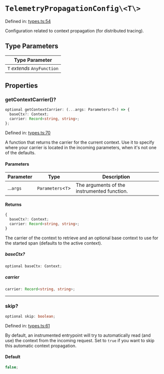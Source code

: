 # `TelemetryPropagationConfig\<T\>`

Defined in: [types.ts:54](https://github.com/adobe/aio-lib-telemetry/blob/705ee9c1d1db27539c2bb0122590608defceced2/source/types.ts#L54)

Configuration related to context propagation (for distributed tracing).

## Type Parameters

| Type Parameter              |
| --------------------------- |
| `T` _extends_ `AnyFunction` |

## Properties

### getContextCarrier()?

```ts
optional getContextCarrier: (...args: Parameters<T>) => {
  baseCtx?: Context;
  carrier: Record<string, string>;
};
```

Defined in: [types.ts:70](https://github.com/adobe/aio-lib-telemetry/blob/705ee9c1d1db27539c2bb0122590608defceced2/source/types.ts#L70)

A function that returns the carrier for the current context.
Use it to specify where your carrier is located in the incoming parameters, when it's not one of the defaults.

#### Parameters

| Parameter | Type                | Description                                 |
| --------- | ------------------- | ------------------------------------------- |
| ...`args` | `Parameters`\<`T`\> | The arguments of the instrumented function. |

#### Returns

```ts
{
  baseCtx?: Context;
  carrier: Record<string, string>;
}
```

The carrier of the context to retrieve and an optional base context to use for the started span (defaults to the active context).

##### baseCtx?

```ts
optional baseCtx: Context;
```

##### carrier

```ts
carrier: Record<string, string>;
```

---

### skip?

```ts
optional skip: boolean;
```

Defined in: [types.ts:61](https://github.com/adobe/aio-lib-telemetry/blob/705ee9c1d1db27539c2bb0122590608defceced2/source/types.ts#L61)

By default, an instrumented entrypoint will try to automatically read (and use) the context from the incoming request.
Set to `true` if you want to skip this automatic context propagation.

#### Default

```ts
false;
```

